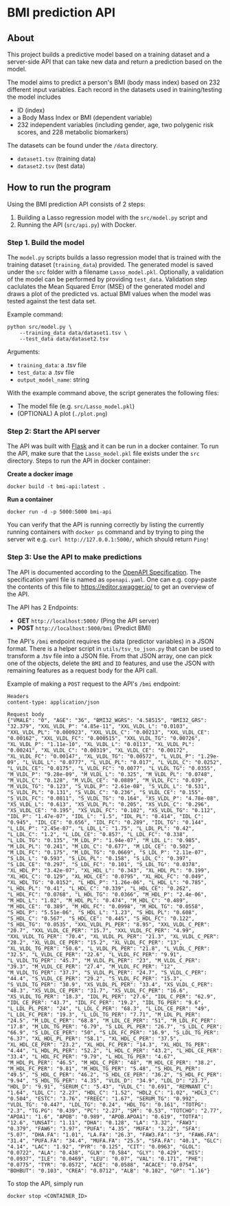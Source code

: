 # BMI prediction API
## About
This project builds a predictive model based on a training dataset and a server-side API that can take new data and
return a prediction based on the model.

The model aims to predict a person's BMI (body mass index) based on 232 different input variables. Each record in the
datasets used in training/testing the model includes
- ID (index)
- a Body Mass Index or BMI (dependent variable)
- 232 independent variables (including gender, age, two polygenic risk scores, and 228 metabolic biomarkers)

The datasets can be found under the `/data` directory.
 - `dataset1.tsv` (training data)
 - `dataset2.tsv` (test data)

## How to run the program
Using the BMI prediction API consists of 2 steps:
1. Building a Lasso regression model with the `src/model.py` script and 
2. Running the API (`src/api.py`) with Docker.

### Step 1. Build the model
The `model.py` scripts builds a lasso regression model that is trained with the training dataset (`training_data`)
provided. The generated model is saved under the `src` folder with a filename `Lasso_model.pkl`. Optionally, a 
validation of the model can be performed by providing `test_data`. Validation step caclulates the Mean Squared Error (MSE) of
the generated model and draws a plot of the predicted vs. actual BMI values when the model was tested against the test
data set.

Example command:
```
python src/model.py \
    --training_data data/dataset1.tsv \
    --test_data data/dataset2.tsv
```

Arguments:
 * `training_data`: a .tsv file
 * `test_data`: a .tsv file
 * `output_model_name`: string

With the example command above, the script generates the following files:
 * The model file (e.g. `src/Lasso_model.pkl`)
 * (OPTIONAL) A plot (`./plot.png`)

### Step 2: Start the API server
The API was built with [Flask](https://flask.palletsprojects.com/en/2.0.x/quickstart/) and it can be run in a docker
container. To run the API, make sure that the `Lasso_model.pkl` file exists under the `src` directory.  Steps to run the
API in docker container:

**Create a docker image**
```
docker build -t bmi-api:latest .
```
**Run a container**
```
docker run -d -p 5000:5000 bmi-api
```

You can verify that the API is running correctly by listing the currently running containers with `docker ps` command
and by trying to ping the server wit e.g. `curl http://127.0.0.1:5000/`, which should return `Ping!`


### Step 3: Use the API to make predictions
The API is documented according to the [OpenAPI Specification]("https://swagger.io/specification/"). The specification
yaml file is named as `openapi.yaml`. One can e.g. copy-paste the contents of this file to https://editor.swagger.io/ to
get an overview of the API.

The API has 2 Endpoints:
* **GET** `http://localhost:5000/` (Ping the API server)
* **POST** `http://localhost:5000/bmi` (Predict BMI)

The API's `/bmi` endpoint requires the data (predictor variables) in a JSON format. There is a helper script in
`utils/tsv_to_json.py` that can be used to transform a .tsv file into a JSON file. From that JSON array, one can pick
one of the objects, delete the `BMI` and `ID` features, and use the JSON with remaining features as a request body for
the API call.

Example of making a `POST` request to the API's `/bmi` endpoint:
```
Headers
content-type: application/json

Request body
{"VMALE": "0", "AGE": "36", "BMI32_WGRS": "4.58515", "BMI32_GRS": "32.379", "XXL_VLDL_P": "4.85e-11", "XXL_VLDL_L": "0.0103", "XXL_VLDL_PL": "0.000923", "XXL_VLDL_C": "0.00213", "XXL_VLDL_CE": "0.00162", "XXL_VLDL_FC": "0.000515", "XXL_VLDL_TG": "0.00726", "XL_VLDL_P": "1.11e-10", "XL_VLDL_L": "0.0113", "XL_VLDL_PL": "0.00241", "XL_VLDL_C": "0.00319", "XL_VLDL_CE": "0.00172", "XL_VLDL_FC": "0.00147", "XL_VLDL_TG": "0.00572", "L_VLDL_P": "1.29e-09", "L_VLDL_L": "0.0777", "L_VLDL_PL": "0.017", "L_VLDL_C": "0.0252", "L_VLDL_CE": "0.0175", "L_VLDL_FC": "0.0077", "L_VLDL_TG": "0.0355", "M_VLDL_P": "9.28e-09", "M_VLDL_L": "0.325", "M_VLDL_PL": "0.0748", "M_VLDL_C": "0.128", "M_VLDL_CE": "0.0889", "M_VLDL_FC": "0.039", "M_VLDL_TG": "0.123", "S_VLDL_P": "2.61e-08", "S_VLDL_L": "0.531", "S_VLDL_PL": "0.131", "S_VLDL_C": "0.236", "S_VLDL_CE": "0.155", "S_VLDL_FC": "0.0811", "S_VLDL_TG": "0.164", "XS_VLDL_P": "4.78e-08", "XS_VLDL_L": "0.613", "XS_VLDL_PL": "0.205", "XS_VLDL_C": "0.296", "XS_VLDL_CE": "0.195", "XS_VLDL_FC": "0.102", "XS_VLDL_TG": "0.112", "IDL_P": "1.47e-07", "IDL_L": "1.5", "IDL_PL": "0.414", "IDL_C": "0.945", "IDL_CE": "0.656", "IDL_FC": "0.289", "IDL_TG": "0.144", "L_LDL_P": "2.45e-07", "L_LDL_L": "1.75", "L_LDL_PL": "0.42", "L_LDL_C": "1.2", "L_LDL_CE": "0.857", "L_LDL_FC": "0.338", "L_LDL_TG": "0.135", "M_LDL_P": "1.94e-07", "M_LDL_L": "0.985", "M_LDL_PL": "0.241", "M_LDL_C": "0.677", "M_LDL_CE": "0.502", "M_LDL_FC": "0.175", "M_LDL_TG": "0.0669", "S_LDL_P": "2.11e-07", "S_LDL_L": "0.593", "S_LDL_PL": "0.158", "S_LDL_C": "0.397", "S_LDL_CE": "0.297", "S_LDL_FC": "0.101", "S_LDL_TG": "0.0378", "XL_HDL_P": "3.42e-07", "XL_HDL_L": "0.343", "XL_HDL_PL": "0.199", "XL_HDL_C": "0.129", "XL_HDL_CE": "0.0795", "XL_HDL_FC": "0.049", "XL_HDL_TG": "0.0152", "L_HDL_P": "1.26e-06", "L_HDL_L": "0.785", "L_HDL_PL": "0.41", "L_HDL_C": "0.339", "L_HDL_CE": "0.262", "L_HDL_FC": "0.0768", "L_HDL_TG": "0.0366", "M_HDL_P": "2.4e-06", "M_HDL_L": "1.02", "M_HDL_PL": "0.474", "M_HDL_C": "0.489", "M_HDL_CE": "0.389", "M_HDL_FC": "0.0998", "M_HDL_TG": "0.0558", "S_HDL_P": "5.51e-06", "S_HDL_L": "1.23", "S_HDL_PL": "0.608", "S_HDL_C": "0.567", "S_HDL_CE": "0.445", "S_HDL_FC": "0.122", "S_HDL_TG": "0.0535", "XXL_VLDL_PL_PER": "8.95", "XXL_VLDL_C_PER": "20.7", "XXL_VLDL_CE_PER": "15.7", "XXL_VLDL_FC_PER": "4.99", "XXL_VLDL_TG_PER": "70.4", "XL_VLDL_PL_PER": "21.3", "XL_VLDL_C_PER": "28.2", "XL_VLDL_CE_PER": "15.2", "XL_VLDL_FC_PER": "13", "XL_VLDL_TG_PER": "50.6", "L_VLDL_PL_PER": "21.8", "L_VLDL_C_PER": "32.5", "L_VLDL_CE_PER": "22.6", "L_VLDL_FC_PER": "9.91", "L_VLDL_TG_PER": "45.7", "M_VLDL_PL_PER": "23", "M_VLDL_C_PER": "39.3", "M_VLDL_CE_PER": "27.4", "M_VLDL_FC_PER": "12", "M_VLDL_TG_PER": "37.7", "S_VLDL_PL_PER": "24.7", "S_VLDL_C_PER": "44.4", "S_VLDL_CE_PER": "29.2", "S_VLDL_FC_PER": "15.3", "S_VLDL_TG_PER": "30.9", "XS_VLDL_PL_PER": "33.4", "XS_VLDL_C_PER": "48.3", "XS_VLDL_CE_PER": "31.7", "XS_VLDL_FC_PER": "16.6", "XS_VLDL_TG_PER": "18.3", "IDL_PL_PER": "27.6", "IDL_C_PER": "62.9", "IDL_CE_PER": "43.7", "IDL_FC_PER": "19.2", "IDL_TG_PER": "9.6", "L_LDL_PL_PER": "24", "L_LDL_C_PER": "68.3", "L_LDL_CE_PER": "49", "L_LDL_FC_PER": "19.3", "L_LDL_TG_PER": "7.71", "M_LDL_PL_PER": "24.5", "M_LDL_C_PER": "68.8", "M_LDL_CE_PER": "51", "M_LDL_FC_PER": "17.8", "M_LDL_TG_PER": "6.79", "S_LDL_PL_PER": "26.7", "S_LDL_C_PER": "66.9", "S_LDL_CE_PER": "50", "S_LDL_FC_PER": "16.9", "S_LDL_TG_PER": "6.37", "XL_HDL_PL_PER": "58.1", "XL_HDL_C_PER": "37.5", "XL_HDL_CE_PER": "23.2", "XL_HDL_FC_PER": "14.3", "XL_HDL_TG_PER": "4.44", "L_HDL_PL_PER": "52.2", "L_HDL_C_PER": "43.2", "L_HDL_CE_PER": "33.4", "L_HDL_FC_PER": "9.79", "L_HDL_TG_PER": "4.67", "M_HDL_PL_PER": "46.5", "M_HDL_C_PER": "48", "M_HDL_CE_PER": "38.2", "M_HDL_FC_PER": "9.81", "M_HDL_TG_PER": "5.48", "S_HDL_PL_PER": "49.5", "S_HDL_C_PER": "46.2", "S_HDL_CE_PER": "36.2", "S_HDL_FC_PER": "9.94", "S_HDL_TG_PER": "4.35", "VLDL_D": "34.9", "LDL_D": "23.7", "HDL_D": "9.91", "SERUM_C": "5.43", "VLDL_C": "0.691", "REMNANT_C": "1.64", "LDL_C": "2.27", "HDL_C": "1.52", "HDL2_C": "1.02", "HDL3_C": "0.504", "ESTC": "3.76", "FREEC": "1.67", "SERUM_TG": "0.992", "VLDL_TG": "0.447", "LDL_TG": "0.24", "HDL_TG": "0.161", "TOTPG": "2.3", "TG.PG": "0.439", "PC": "2.27", "SM": "0.53", "TOTCHO": "2.77", "APOA1": "1.6", "APOB": "0.989", "APOB.APOA1": "0.619", "TOTFA": "12.6", "UNSAT": "1.11", "DHA": "0.128", "LA": "3.32", "FAW3": "0.379", "FAW6": "3.97", "PUFA": "4.35", "MUFA": "3.22", "SFA": "5.07", "DHA.FA": "1.01", "LA.FA": "26.3", "FAW3.FA": "3", "FAW6.FA": "31.4", "PUFA.FA": "34.4", "MUFA.FA": "25.5", "SFA.FA": "40.1", "GLC": "4.14", "LAC": "1.92", "PYR": "0.125", "CIT": "0.0963", "GLOL": "0.0722", "ALA": "0.438", "GLN": "0.584", "GLY": "0.429", "HIS": "0.0937", "ILE": "0.0469", "LEU": "0.07", "VAL": "0.171", "PHE": "0.0775", "TYR": "0.0572", "ACE": "0.0588", "ACACE": "0.0754", "BOHBUT": "0.103", "CREA": "0.0712", "ALB": "0.102", "GP": "1.16"}
```

To stop the API, simply run
```
docker stop <CONTAINER_ID>
```